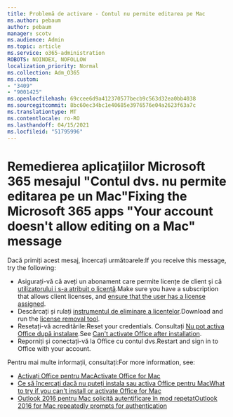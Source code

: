 ```yaml
---
title: Problemă de activare - Contul nu permite editarea pe Mac
ms.author: pebaum
author: pebaum
manager: scotv
ms.audience: Admin
ms.topic: article
ms.service: o365-administration
ROBOTS: NOINDEX, NOFOLLOW
localization_priority: Normal
ms.collection: Adm_O365
ms.custom:
- "3409"
- "9001425"
ms.openlocfilehash: 69ccee6d9a412370577becb9c563d32ea0bb4038
ms.sourcegitcommit: 8bc60ec34bc1e40685e3976576e04a2623f63a7c
ms.translationtype: MT
ms.contentlocale: ro-RO
ms.lasthandoff: 04/15/2021
ms.locfileid: "51795996"
---
```

# <a name="fixing-the-microsoft-365-apps-your-account-doesnt-allow-editing-on-a-mac-message"></a><span data-ttu-id="1da75-102">Remedierea aplicațiilor Microsoft 365 mesajul "Contul dvs. nu permite editarea pe un Mac"</span><span class="sxs-lookup"><span data-stu-id="1da75-102">Fixing the Microsoft 365 apps "Your account doesn't allow editing on a Mac" message</span></span>

<span data-ttu-id="1da75-103">Dacă primiți acest mesaj, încercați următoarele:</span><span class="sxs-lookup"><span data-stu-id="1da75-103">If you receive this message, try the following:</span></span>

- <span data-ttu-id="1da75-104">Asigurați-vă că aveți un abonament care permite licențe de client și că [utilizatorului i s-a atribuit o licență](https://docs.microsoft.com/microsoft-365/admin/add-users/add-users).</span><span class="sxs-lookup"><span data-stu-id="1da75-104">Make sure you have a subscription that allows client licenses, and [ensure that the user has a license assigned](https://docs.microsoft.com/microsoft-365/admin/add-users/add-users).</span></span> 
- <span data-ttu-id="1da75-105">Descărcați și rulați [instrumentul de eliminare a licențelor](https://support.office.com/article/how-to-remove-office-license-files-on-a-mac-b032c0f6-a431-4dad-83a9-6b727c03b193).</span><span class="sxs-lookup"><span data-stu-id="1da75-105">Download and run the [license removal tool](https://support.office.com/article/how-to-remove-office-license-files-on-a-mac-b032c0f6-a431-4dad-83a9-6b727c03b193).</span></span>
- <span data-ttu-id="1da75-106">Resetați-vă acreditările:</span><span class="sxs-lookup"><span data-stu-id="1da75-106">Reset your credentials.</span></span> <span data-ttu-id="1da75-107">Consultați [Nu pot activa Office după instalare](https://support.office.com/article/5efba2b4-b1e6-4e5f-bf3c-6ab945d03dea#bkmk_cantactivate).</span><span class="sxs-lookup"><span data-stu-id="1da75-107">See [Can't activate Office after installation](https://support.office.com/article/5efba2b4-b1e6-4e5f-bf3c-6ab945d03dea#bkmk_cantactivate).</span></span>
- <span data-ttu-id="1da75-108">Reporniți și conectați-vă la Office cu contul dvs.</span><span class="sxs-lookup"><span data-stu-id="1da75-108">Restart and sign in to Office with your account.</span></span>

<span data-ttu-id="1da75-109">Pentru mai multe informații, consultați:</span><span class="sxs-lookup"><span data-stu-id="1da75-109">For more information, see:</span></span>
- [<span data-ttu-id="1da75-110">Activați Office pentru Mac</span><span class="sxs-lookup"><span data-stu-id="1da75-110">Activate Office for Mac</span></span>](https://support.office.com/article/activate-office-for-mac-7f6646b1-bb14-422a-9ad4-a53410fcefb2)
- [<span data-ttu-id="1da75-111">Ce să încercați dacă nu puteți instala sau activa Office pentru Mac</span><span class="sxs-lookup"><span data-stu-id="1da75-111">What to try if you can't install or activate Office for Mac</span></span>](https://support.office.com/article/5efba2b4-b1e6-4e5f-bf3c-6ab945d03dea#picktab=activation)
- [<span data-ttu-id="1da75-112">Outlook 2016 pentru Mac solicită autentificare în mod repetat</span><span class="sxs-lookup"><span data-stu-id="1da75-112">Outlook 2016 for Mac repeatedly prompts for authentication</span></span>](https://docs.microsoft.com/outlook/troubleshoot/sign-in/repeated-prompts-authentication)